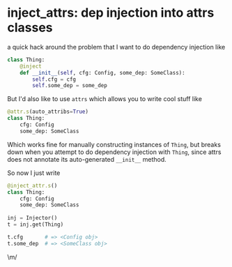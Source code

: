 inject_attrs: dep injection into attrs classes
==============================================

a quick hack around the problem that I want to do dependency injection
like

```python
class Thing:
    @inject
    def __init__(self, cfg: Config, some_dep: SomeClass):
        self.cfg = cfg
        self.some_dep = some_dep
```

But I'd also like to use `attrs` which allows you to write cool stuff
like

```python
@attr.s(auto_attribs=True)
class Thing:
    cfg: Config
    some_dep: SomeClass
```

Which works fine for manually constructing instances of `Thing`, but
breaks down when you attempt to do dependency injection with `Thing`,
since attrs does not annotate its auto-generated `__init__` method.

So now I just write

```python
@inject_attr.s()
class Thing:
    cfg: Config
    some_dep: SomeClass
    
inj = Injector()
t = inj.get(Thing)

t.cfg       # => <Config obj>
t.some_dep  # => <SomeClass obj>
```

\m/
